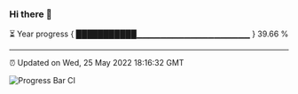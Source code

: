 ### Hi there 👋

⏳ Year progress { ███████████▁▁▁▁▁▁▁▁▁▁▁▁▁▁▁▁▁▁▁ } 39.66 %

---

⏰ Updated on Wed, 25 May 2022 18:16:32 GMT

![Progress Bar CI](https://github.com/liununu/liununu/workflows/Progress%20Bar%20CI/badge.svg)
